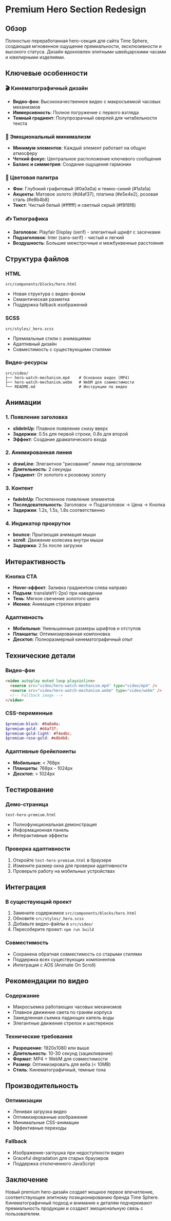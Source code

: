 # Premium Hero Section Redesign

## Обзор

Полностью переработанная hero-секция для сайта Time Sphere, создающая мгновенное ощущение премиальности, эксклюзивности и высокого статуса. Дизайн вдохновлен элитными швейцарскими часами и ювелирными изделиями.

## Ключевые особенности

### 🎬 Кинематографичный дизайн

- **Видео-фон**: Высококачественное видео с макросъемкой часовых механизмов
- **Иммерсивность**: Полное погружение с первого взгляда
- **Темный градиент**: Полупрозрачный оверлей для читабельности текста

### 🎨 Эмоциональный минимализм

- **Минимум элементов**: Каждый элемент работает на общую атмосферу
- **Четкий фокус**: Центральное расположение ключевого сообщения
- **Баланс и симметрия**: Создание ощущения гармонии

### 🎨 Цветовая палитра

- **Фон**: Глубокий графитовый (#0a0a0a) и темно-синий (#1a1a1a)
- **Акценты**: Матовое золото (#d4af37), платина (#e5e4e2), розовая сталь (#e8b4b8)
- **Текст**: Чистый белый (#ffffff) и светлый серый (#f8f8f8)

### ✍️ Типографика

- **Заголовок**: Playfair Display (serif) - элегантный шрифт с засечками
- **Подзаголовок**: Inter (sans-serif) - чистый и легкий
- **Воздушность**: Большие межстрочные и межбуквенные расстояния

## Структура файлов

### HTML

```
src/components/blocks/hero.html
```

- Новая структура с видео-фоном
- Семантическая разметка
- Поддержка fallback изображений

### SCSS

```
src/styles/_hero.scss
```

- Премиальные стили с анимациями
- Адаптивный дизайн
- Совместимость с существующими стилями

### Видео-ресурсы

```
src/video/
├── hero-watch-mechanism.mp4    # Основное видео (MP4)
├── hero-watch-mechanism.webm   # WebM для совместимости
└── README.md                   # Инструкции по видео
```

## Анимации

### 1. Появление заголовка

- **slideInUp**: Плавное появление снизу вверх
- **Задержки**: 0.5s для первой строки, 0.8s для второй
- **Эффект**: Создание драматического входа

### 2. Анимированная линия

- **drawLine**: Элегантное "рисование" линии под заголовком
- **Длительность**: 2 секунды
- **Градиент**: От золотого к розовому золоту

### 3. Контент

- **fadeInUp**: Постепенное появление элементов
- **Последовательность**: Заголовок → Подзаголовок → Цена → Кнопка
- **Задержки**: 1.2s, 1.5s, 1.8s соответственно

### 4. Индикатор прокрутки

- **bounce**: Прыгающая анимация мыши
- **scroll**: Движение колесика внутри мыши
- **Задержка**: 2.5s после загрузки

## Интерактивность

### Кнопка CTA

- **Hover-эффект**: Заливка градиентом слева направо
- **Подъем**: translateY(-2px) при наведении
- **Тень**: Мягкое свечение золотого цвета
- **Иконка**: Анимация стрелки вправо

### Адаптивность

- **Мобильные**: Уменьшенные размеры шрифтов и отступов
- **Планшеты**: Оптимизированная компоновка
- **Десктоп**: Полноразмерный кинематографичный опыт

## Технические детали

### Видео-фон

```html
<video autoplay muted loop playsinline>
  <source src="video/hero-watch-mechanism.mp4" type="video/mp4" />
  <source src="video/hero-watch-mechanism.webm" type="video/webm" />
  <!-- Fallback image -->
</video>
```

### CSS-переменные

```scss
$premium-black: #0a0a0a;
$premium-gold: #d4af37;
$premium-gold-light: #f4e4bc;
$premium-rose-gold: #e8b4b8;
```

### Адаптивные брейкпоинты

- **Мобильные**: < 768px
- **Планшеты**: 768px - 1024px
- **Десктоп**: > 1024px

## Тестирование

### Демо-страница

```
test-hero-premium.html
```

- Полнофункциональная демонстрация
- Информационная панель
- Интерактивные эффекты

### Проверка адаптивности

1. Откройте `test-hero-premium.html` в браузере
2. Измените размер окна для проверки адаптивности
3. Проверьте работу на мобильных устройствах

## Интеграция

### В существующий проект

1. Замените содержимое `src/components/blocks/hero.html`
2. Обновите `src/styles/_hero.scss`
3. Добавьте видео-файлы в `src/video/`
4. Пересоберите проект: `npm run build`

### Совместимость

- Сохранена обратная совместимость со старыми стилями
- Поддержка всех существующих компонентов
- Интеграция с AOS (Animate On Scroll)

## Рекомендации по видео

### Содержание

- Макросъемка работающих часовых механизмов
- Плавное движение света по граням корпуса
- Замедленная съемка падающих капель воды
- Элегантные движения стрелок и шестеренок

### Технические требования

- **Разрешение**: 1920x1080 или выше
- **Длительность**: 10-30 секунд (зацикливание)
- **Формат**: MP4 + WebM для совместимости
- **Размер**: Оптимизировать для веба (< 10MB)
- **Стиль**: Кинематографичный, темные тона

## Производительность

### Оптимизации

- Ленивая загрузка видео
- Оптимизированные изображения
- Минимальные CSS-анимации
- Эффективные переходы

### Fallback

- Изображение-заглушка при недоступности видео
- Graceful degradation для старых браузеров
- Поддержка отключенного JavaScript

## Заключение

Новый premium hero-дизайн создает мощное первое впечатление, соответствующее элитному позиционированию бренда Time Sphere. Кинематографичный подход и внимание к деталям подчеркивают премиальность продукции и создают эмоциональную связь с пользователем.
